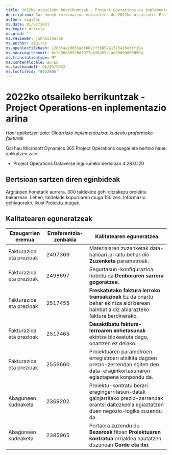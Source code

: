 ```yaml
---
title: 2022ko otsaileko berrikuntzak - Project Operations-en inplementazio arina
description: Gai honek informazioa eskaintzen du 2022ko otsailaren Project Operations inplementazio arinaren bertsioan eskuragarri dauden kalitate-eguneratzeei buruz.
author: sigitac
ms.date: 01/27/2021
ms.topic: article
ms.prod: ''
ms.reviewer: johnmichalak
ms.author: sigitac
ms.openlocfilehash: 1203faa2dd53a8fb82cff0857a1725426ebff19a
ms.sourcegitcommit: 6cfc50d89528df977a8f6a55c1ad39d99800d9b4
ms.translationtype: MT
ms.contentlocale: eu-ES
ms.lasthandoff: 06/03/2022
ms.locfileid: "8922805"
---
```

# <a name="whats-new-february-2022---project-operations-lite-deployment"></a>2022ko otsaileko berrikuntzak - Project Operations-en inplementazio arina

_Honi aplikatzen zaio: Oinarrizko inplementazioa: kudeatu proformako fakturak_

Gai hau Microsoft Dynamics 365 Project Operations osagai eta bertsio hauei aplikatzen zaie:

- Project Operations Dataverse inguruneko bertsioan 4.28.0.120

## <a name="features-included-in-this-release"></a>Bertsioan sartzen diren eginbideak

Argitalpen honetatik aurrera, 300 taldekide gehi ditzakezu proiektu bakarrean. Lehen, taldekide kopuruaren muga 150 zen. Informazio gehiagorako, ikusi [Proiektu-mugak](../../project-management/create-wbs.md#project-limitations).

## <a name="quality-updates"></a>Kalitatearen eguneratzeak

| Ezaugarrien eremua | Erreferentzia-zenbakia | Kalitatearen eguneratzea |
| --- | --- | --- |
| Fakturazioa eta prezioak | 2497369 | Materialaren zuzenketak data-balioari jarraitu behar dio **Zuzenketa** parametroak. |
| Fakturazioa eta prezioak | 2498697 | Segurtasun-konfigurazioa hobetu da **Denboraren sarrera gogoratzea**. |
| Fakturazioa eta prezioak | 2517455 | **Freskatutako faktura lerroko transakzioak** Ez da onartu behar ekintza aldi berean hainbat aldiz abiarazteko faktura berdinerako. |
| Fakturazioa eta prezioak | 2517465 | **Desaktibatu faktura-lerroaren xehetasunak** ekintza blokeatuta dago, onartzen ez delako. |
| Fakturazioa eta prezioak | 2556660 | Proiektuaren parametroen erregistroari atxikita dagoen prezio-zerrendan egiten den data-eraginkortasunaren egiaztapena konpondu da. |
|   Abaguneen kudeaketa | 2369202 | Proiektu-kontratu berari eragingarritasun-datak gainjarritako prezio-zerrendak erantsi daitezkeela egiaztatzen duen negozio-logika zuzendu da. |
|   Abaguneen kudeaketa | 2385965 | Portaera zuzendu du **Bezeroak** fitxan **Proiektuaren kontratua** orrialdea hautatzen duzunean **Gorde eta itxi**. |
